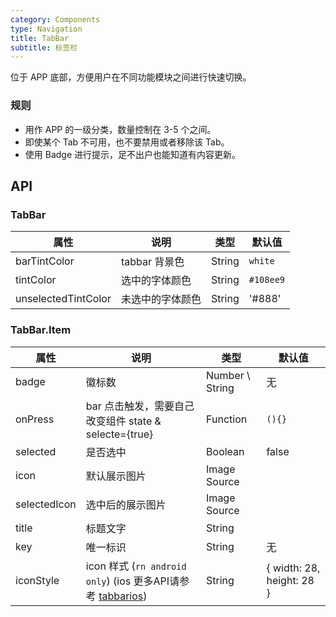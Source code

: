 ```yaml
---
category: Components
type: Navigation
title: TabBar
subtitle: 标签栏
---
```


位于 APP 底部，方便用户在不同功能模块之间进行快速切换。

### 规则
- 用作 APP 的一级分类，数量控制在 3-5 个之间。
- 即使某个 Tab 不可用，也不要禁用或者移除该 Tab。
- 使用 Badge 进行提示，足不出户也能知道有内容更新。

## API

### TabBar

属性 | 说明 | 类型 | 默认值
----|-----|------|------
| barTintColor        | tabbar 背景色    | String   | `white`            |
| tintColor         | 选中的字体颜色     | String | `#108ee9`         |
| unselectedTintColor       | 未选中的字体颜色  | String | '#888'     |

### TabBar.Item

属性 | 说明 | 类型 | 默认值
----|-----|------|------
| badge  | 徽标数  | Number \ String           | 无     |
| onPress  | bar 点击触发，需要自己改变组件 state & selecte={true} | Function | `(){}`     |
| selected  | 是否选中 | Boolean | false     |
| icon  | 默认展示图片 | Image Source |      |
| selectedIcon  |  选中后的展示图片 | Image Source |      |
| title  |  标题文字 | String |      |
| key  |  唯一标识 | String |   无   |
| iconStyle  |  icon 样式 (`rn android only`) (ios 更多API请参考 [tabbarios](https://facebook.github.io/react-native/docs/tabbarios.html)) | String | { width: 28, height: 28 }     |
